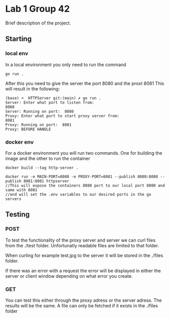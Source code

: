 # Lab 1 Group 42

Brief description of the project.

## Starting

### local env
In a local environment you only need to run the command 
```
go run .
```

After this you need to give the server the port 8080
and the proxt 8081
This will result in the following:
```
(base) ➜  HTTPServer git:(main) ✗ go run .
Server: Enter what port to listen from: 
8080
Server: Running on port:  8080
Proxy: Enter what port to start proxy server from: 
8081
Proxy: Running on port:  8081
Proxy: BEFORE HANDLE
```

### docker env
For a docker environment you will run two commands.
One for building the image and the other to run the container

```
docker build --tag http-server .
```
```
docker run -e MAIN-PORT=8080 -e PROXY-PORT=8081 --publish 8080:8080 --publish 8081:8081 httpserver
//This will expose the containers 8080 port to our local port 8080 and same with 8081
//and will set the .env variables to our desired ports in the go servers
```


## Testing

### POST
To test the functionality of the proxy server and server we can curl files
from the ./test folder. Unfortunatly readable files are limited to that folder.

When curling for example test.jpg to the server it will be stored in the ./files folder.

If there was an error with a request the error will be displayed in either the server or client window
depending on what error you create.

### GET 
You can test this either through the proxy adress or the server adress.
The results will be the same. A file can only be fetched if it exists in the ./files folder

